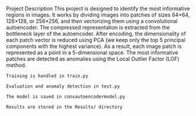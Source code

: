  Project Description 
This project is designed to identify the most informative regions in images. It works by dividing images into patches of sizes 64×64, 128×128, or 256×256, and then vectorizing them using a convolutional autoencoder. The compressed representation is extracted from the bottleneck layer of the autoencoder.
After encoding, the dimensionality of each patch vector is reduced using PCA (we keep only the top 5 principal components with the highest variance). As a result, each image patch is represented as a point in a 5-dimensional space.
The most informative patches are detected as anomalies using the Local Outlier Factor (LOF) method.

    Training is handled in train.py

    Evaluation and anomaly detection in test.py

    The model is saved in convautoencodermodel.py

    Results are stored in the Results/ directory
